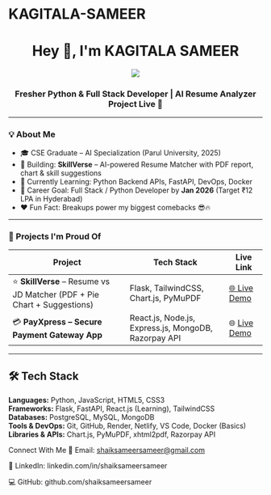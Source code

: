 # KAGITALA-SAMEER
<h1 align="center">Hey 👋, I'm KAGITALA SAMEER</h1>
<p align="center">
  <img src="https://readme-typing-svg.herokuapp.com?lines=Fresher+Python+Developer;Full+Stack+Learner;AI+Project+Live+on+Render;Breakup+Made+Me+Code+Harder;Job+Target+₹12+LPA+by+2026&center=true&width=500&height=50">
</p>
<h3 align="center">Fresher Python & Full Stack Developer | AI Resume Analyzer Project Live 🚀</h3>

---

### 💡 About Me

- 🎓 CSE Graduate – AI Specialization (Parul University, 2025)
- 🔭 Building: **SkillVerse** – AI-powered Resume Matcher with PDF report, chart & skill suggestions  
- 🧠 Currently Learning: Python Backend APIs, FastAPI, DevOps, Docker  
- 🎯 Career Goal: Full Stack / Python Developer by **Jan 2026** (Target ₹12 LPA in Hyderabad)  
- ❤️ Fun Fact: Breakups power my biggest comebacks 😎🔥

---

### 🚀 Projects I'm Proud Of

| Project | Tech Stack | Live Link |
|--------|------------|-----------|
| ⭐ **SkillVerse** – Resume vs JD Matcher (PDF + Pie Chart + Suggestions) | Flask, TailwindCSS, Chart.js, PyMuPDF | [🌐 Live Demo](https://skillverse-exc0.onrender.com) |
| 💳 **PayXpress – Secure Payment Gateway App** | React.js, Node.js, Express.js, MongoDB, Razorpay API | 🌐 [Live Demo](https://candid-bonbon-185e3b.netlify.app/) |

---

## 🛠️ Tech Stack
**Languages:** Python, JavaScript, HTML5, CSS3  
**Frameworks:** Flask, FastAPI, React.js (Learning), TailwindCSS  
**Databases:** PostgreSQL, MySQL, MongoDB  
**Tools & DevOps:** Git, GitHub, Render, Netlify, VS Code, Docker (Basics)  
**Libraries & APIs:** Chart.js, PyMuPDF, xhtml2pdf, Razorpay API  

Connect With Me
📧 Email: shaiksameersameer@gmail.com

💼 LinkedIn: linkedin.com/in/shaiksameersameer

💻 GitHub: github.com/shaiksameersameer
